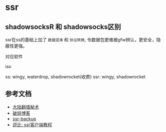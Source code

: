 <!-- 2017/11/26 -->

# ssr

<!-- more -->

## shadowsocksR 和 shadowsocks区别

ssr在ss的基础上加了 `数据混淆` 和 `协议转换`, 令数据包更难被gfw辨认，更安全，隐蔽性更强。

对应软件

iso

ss: wingy, waterdrop, shadowrocket(收费)
ssr: wingy, shadowrocket

## 参考文档

- [大陆翻墙秘术](https://unwire.hk/2017/08/07/shadowsocksr-ios/tips-2/)
- [破娃博客](https://breakwa11.blogspot.co.at/?m=1)
- [ssr-backup](https://github.com/shadowsocksr-backup)
- [逗比: ssr客户端教程](https://doub.io/ss-jc10/)
